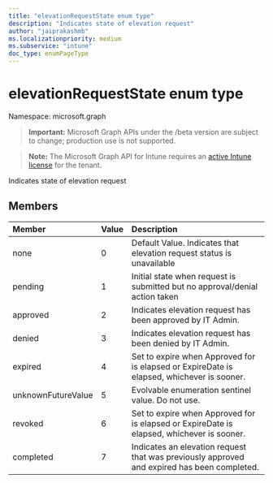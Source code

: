 ```yaml
---
title: "elevationRequestState enum type"
description: "Indicates state of elevation request"
author: "jaiprakashmb"
ms.localizationpriority: medium
ms.subservice: "intune"
doc_type: enumPageType
---
```


# elevationRequestState enum type

Namespace: microsoft.graph
> **Important:** Microsoft Graph APIs under the /beta version are subject to change; production use is not supported.

> **Note:** The Microsoft Graph API for Intune requires an [active Intune license](https://go.microsoft.com/fwlink/?linkid=839381) for the tenant.


Indicates state of elevation request

## Members
|Member|Value|Description|
|:---|:---|:---|
|none|0|Default Value. Indicates that elevation request status is unavailable|
|pending|1|Initial state when request is submitted but no approval/denial action taken|
|approved|2|Indicates elevation request has been approved by IT Admin.|
|denied|3|Indicates elevation request has been denied by IT Admin.|
|expired|4|Set to expire when Approved for is elapsed or ExpireDate is elapsed, whichever is sooner.|
|unknownFutureValue|5|Evolvable enumeration sentinel value. Do not use.|
|revoked|6|Set to expire when Approved for is elapsed or ExpireDate is elapsed, whichever is sooner.|
|completed|7|Indicates an elevation request that was previously approved and expired has been completed.|

